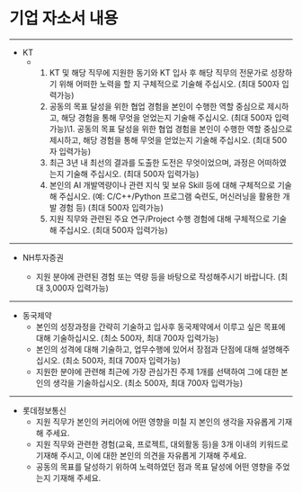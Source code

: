 # 기업 자소서 내용

---

* KT
  * 1. KT 및 해당 직무에 지원한 동기와 KT 입사 후 해당 직무의 전문가로 성장하기 위해 어떠한 노력을 할 지 구체적으로 기술해 주십시오. (최대 500자 입력가능)
    2. 공동의 목표 달성을 위한 협업 경험을 본인이 수행한 역할 중심으로 제시하고, 해당 경험을 통해 무엇을 얻었는지 기술해 주십시오. (최대 500자 입력가능)\1.   공동의 목표 달성을 위한 협업 경험을 본인이 수행한 역할 중심으로 제시하고, 해당 경험을 통해 무엇을 얻었는지 기술해 주십시오. (최대 500자 입력가능)
    3. 최근 3년 내 최선의 결과를 도출한 도전은 무엇이었으며, 과정은 어떠하였는지 기술해 주십시오. (최대 500자 입력가능)
    4. 본인의 AI 개발역량이나 관련 지식 및 보유 Skill 등에 대해 구체적으로 기술해 주십시오. (예: C/C++/Python 프로그램 숙련도, 머신러닝을 활용한 개발 경험 등) (최대 500자 입력가능)
    5. 지원 직무와 관련된 주요 연구/Project 수행 경험에 대해 구체적으로 기술해 주십시오. (최대 500자 입력가능)

---

* NH투자증권

  * 지원 분야에 관련된 경험 또는 역량 등을 바탕으로 작성해주시기 바랍니다. (최대 3,000자 입력가능)

  

---

* 동국제약
  * 본인의 성장과정을 간략히 기술하고 입사후 동국제약에서 이루고 싶은 목표에 대해 기술하십시오. (최소 500자, 최대 700자 입력가능)
  * 본인의 성격에 대해 기술하고, 업무수행에 있어서 장점과 단점에 대해 설명해주십시오. (최소 500자, 최대 700자 입력가능)
  * 지원한 분야에 관련해 최근에 가장 관심가진 주제 1개를 선택하여 그에 대한 본인의 생각을 기술하십시오. (최소 500자, 최대 700자 입력가능)

---

* 롯데정보통신
  * 지원 직무가 본인의 커리어에 어떤 영향을 미칠 지 본인의 생각을 자유롭게 기재해 주세요.
  * 지원 직무와 관련한 경험(교육, 프로젝트, 대외활동 등)을 3개 이내의 키워드로 기재해 주시고, 이에 대한 본인의 의견을 자유롭게 기재해 주세요.
  * 공동의 목표를 달성하기 위하여 노력하였던 점과 목표 달성에 어떤 영향을 주었는지 기재해 주세요.